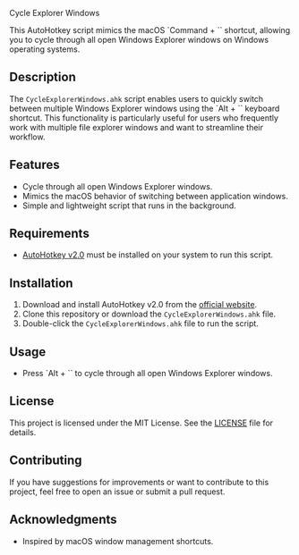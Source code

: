 Cycle Explorer Windows

This AutoHotkey script mimics the macOS `Command + \`` shortcut, allowing you to cycle through all open Windows Explorer windows on Windows operating systems.

## Description

The `CycleExplorerWindows.ahk` script enables users to quickly switch between multiple Windows Explorer windows using the `Alt + \`` keyboard shortcut. This functionality is particularly useful for users who frequently work with multiple file explorer windows and want to streamline their workflow.

## Features

- Cycle through all open Windows Explorer windows.
- Mimics the macOS behavior of switching between application windows.
- Simple and lightweight script that runs in the background.

## Requirements

- [AutoHotkey v2.0](https://www.autohotkey.com/) must be installed on your system to run this script.

## Installation

1. Download and install AutoHotkey v2.0 from the [official website](https://www.autohotkey.com/).
2. Clone this repository or download the `CycleExplorerWindows.ahk` file.
3. Double-click the `CycleExplorerWindows.ahk` file to run the script.

## Usage

- Press `Alt + \`` to cycle through all open Windows Explorer windows.

## License

This project is licensed under the MIT License. See the [LICENSE](LICENSE) file for details.

## Contributing

If you have suggestions for improvements or want to contribute to this project, feel free to open an issue or submit a pull request.

## Acknowledgments

- Inspired by macOS window management shortcuts.